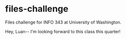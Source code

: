files-challenge
===============

Files challenge for INFO 343 at University of Washington. 

Hey, Luan-- I'm looking forward to this class this quarter!